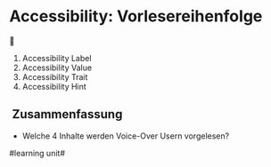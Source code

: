 # Accessibility: Vorlesereihenfolge
🦮 

1. Accessibility Label
2. Accessibility Value
3. Accessibility Trait
4. Accessibility Hint

##  Zusammenfassung
- Welche 4 Inhalte werden Voice-Over Usern vorgelesen?

#learning unit#
